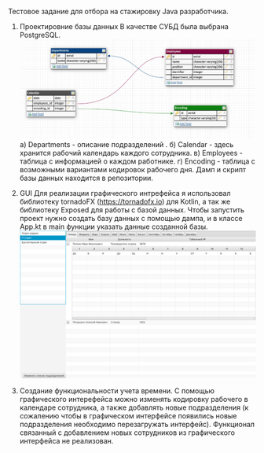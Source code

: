 Тестовое задание для отбора на стажировку Java разработчика.
1. Проектировние базы данных
В качестве СУБД была выбрана PostgreSQL.
![Image alt](https://github.com/camper9993/EmployeesManager/blob/master/СхемаБД.png)
а) Departments - описание подразделений .
б) Calendar - здесь хранится рабочий календарь каждого сотрудника.
в) Employees - таблица с информацией о каждом работнике.
г) Encoding - таблица с возможными вариантами кодировок рабочего дня.
Дамп и скрипт базы данных находится в репозитории.

2. GUI 
Для реализации графического интрефейса я использовал библиотеку  tornadoFX (https://tornadofx.io) для Kotlin, а так же библиотеку Exposed для работы с базой данных.
Чтобы запустить проект нужно создать базу данных с помощью дампа, 
и в классе App.kt в main функции указать данные созданной базы.
![Image alt](https://github.com/camper9993/EmployeesManager/blob/master/Календарь.png)

3. Создание функциональности учета времени.
С помощью графического интерефейса можно изменять кодировку рабочего в календаре сотрудника, а также добавлять новые подразделения (к сожалению чтобы в графическом интерфейсе появились новые подразделения необходимо перезагружать интерфейс).
Функционал связанный с добавлением новых сотрудников из графического интерфейса не реализован.
